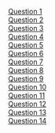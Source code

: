 [Question 1](http://codeforces.com/problemset/problem/762/A)<br>
[Question 2](http://codeforces.com/problemset/problem/347/B)<br>
[Question 3](http://codeforces.com/problemset/problem/757/B)<br>
[Question 4](http://codeforces.com/problemset/problem/344/B)<br>
[Question 5](http://codeforces.com/problemset/problem/385/B)<br>
[Question 6](http://codeforces.com/problemset/problem/900/B)<br>
[Question 7](http://codeforces.com/problemset/problem/376/A)<br>
[Question 8](http://codeforces.com/problemset/problem/485/A)<br>
[Question 9](https://www.hackerrank.com/challenges/number-groups/problem)<br>
[Question 10](https://www.hackerrank.com/challenges/possible-path/problem)<br>
[Question 11](https://www.hackerrank.com/challenges/xrange-and-pizza/problem)<br>
[Question 12](https://www.hackerrank.com/challenges/points-on-rectangle/problem)<br>
[Question 13](https://www.hackerrank.com/challenges/vertical-sticks/problem)<br>
[Question 14](https://www.hackerrank.com/challenges/extremely-dangerous-virus/problem)<br>